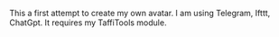 This a first attempt to create my own avatar. I am using Telegram, Ifttt, ChatGpt.
It requires my TaffiTools module.
